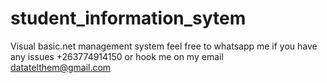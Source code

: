 # student_information_sytem
Visual basic.net management system
feel free to whatsapp me if you have any issues
+263774914150 or hook me on my email
datatelthem@gmail.com
